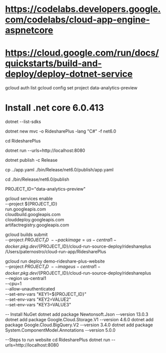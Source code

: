# https://codelabs.developers.google.com/codelabs/cloud-app-engine-aspnetcore
# https://cloud.google.com/run/docs/quickstarts/build-and-deploy/deploy-dotnet-service

gcloud auth list
gcloud config set project data-analytics-preview

# Install .net core 6.0.413

dotnet --list-sdks

dotnet new mvc -o RidesharePlus -lang "C#" -f net6.0

cd RidesharePlus

dotnet run --urls=http://localhost:8080

dotnet publish -c Release

cp ../app.yaml ./bin/Release/net6.0/publish/app.yaml

cd ./bin/Release/net6.0/publish

PROJECT_ID="data-analytics-preview"

gcloud services enable \
--project ${PROJECT_ID} \
run.googleapis.com \
cloudbuild.googleapis.com \
clouddeploy.googleapis.com \
artifactregistry.googleapis.com

gcloud builds submit \
--project ${PROJECT_ID} \
--pack image=us-central1-docker.pkg.dev/${PROJECT_ID}/cloud-run-source-deploy/rideshareplus \
/Users/paternostro/cloud-run-app/RidesharePlus

gcloud run deploy demo-rideshare-plus-website \
--project ${PROJECT_ID} \
--image us-central1-docker.pkg.dev/${PROJECT_ID}/cloud-run-source-deploy/rideshareplus \
--region us-central1 \
--cpu=1 \
--allow-unauthenticated \
--set-env-vars "KEY1=${PROJECT_ID}" \
--set-env-vars "KEY2=VALUE2" \
--set-env-vars "KEY3=VALUE3"


-- Install NuGet
dotnet add package Newtonsoft.Json --version 13.0.3
dotnet add package Google.Cloud.Storage.V1 --version 4.6.0
dotnet add package Google.Cloud.BigQuery.V2 --version 3.4.0
dotnet add package System.ComponentModel.Annotations --version 5.0.0

--Steps to run website
cd RidesharePlus
dotnet run --urls=http://localhost:8080
